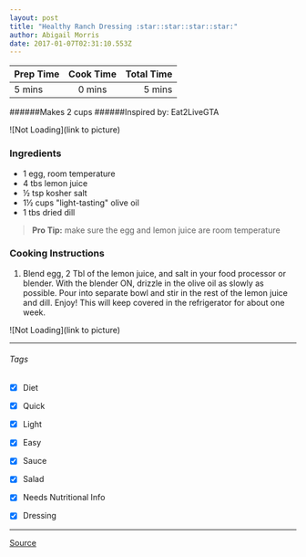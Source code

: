 ```yaml
---
layout: post
title: "Healthy Ranch Dressing :star::star::star::star:"
author: Abigail Morris
date: 2017-01-07T02:31:10.553Z
---
```


| Prep Time  | Cook Time    | Total Time  |
| ---------- |:------------:| -----------:|
| 5 mins    | 0 mins      | 5 mins     |


######Makes 2 cups
######Inspired by: Eat2LiveGTA

![Not Loading](link to picture)

### Ingredients

* 1 egg, room temperature
* 4 tbs lemon juice
* ½ tsp kosher salt
* 1½ cups "light-tasting" olive oil
* 1 tbs dried dill

> **Pro Tip:** make sure the egg and lemon juice are room temperature

### Cooking Instructions

1. Blend egg, 2 Tbl of the lemon juice, and salt in your food processor or blender.
With the blender ON, drizzle in the olive oil as slowly as possible.
Pour into separate bowl and stir in the rest of the lemon juice and dill.
Enjoy! This will keep covered in the refrigerator for about one week.

![Not Loading](link to picture)

---

###### Tags
- [x] Diet
- [x] Quick
- [x] Light
- [x] Easy
- [x] Sauce
- [x] Salad
- [x] Needs Nutritional Info
- [x] Dressing


---

[Source](www.example...)

